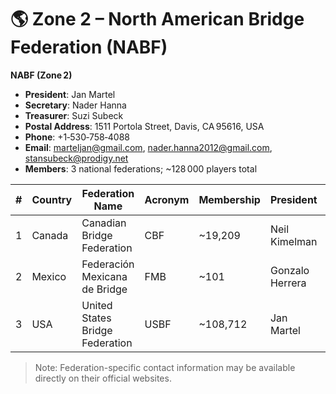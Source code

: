 
# 🌎 Zone 2 – North American Bridge Federation (NABF)

**NABF (Zone 2)**  
- **President**: Jan Martel  
- **Secretary**: Nader Hanna  
- **Treasurer**: Suzi Subeck  
- **Postal Address**: 1511 Portola Street, Davis, CA 95616, USA  
- **Phone**: +1‑530‑758‑4088  
- **Email**: marteljan@gmail.com, nader.hanna2012@gmail.com, stansubeck@prodigy.net  
- **Members**: 3 national federations; ~128 000 players total

| # | Country  | Federation Name                 | Acronym | Membership | President       | Address / HQ | Phone | Email | Website |
|---|----------|----------------------------------|---------|------------|------------------|---------------|--------|-------|---------|
| 1 | Canada   | Canadian Bridge Federation      | CBF     | ~19,209    | Neil Kimelman    | Toronto       | —      | —     | —       |
| 2 | Mexico   | Federación Mexicana de Bridge   | FMB     | ~101       | Gonzalo Herrera  | —             | —      | —     | —       |
| 3 | USA      | United States Bridge Federation | USBF    | ~108,712   | Jan Martel       | —             | —      | —     | —       |

> Note: Federation-specific contact information may be available directly on their official websites.
